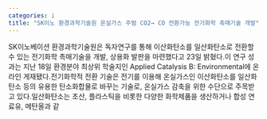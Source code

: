 ```yaml
---
categories: i
title: "SK이노 환경과학기술원 온실가스 주범 CO2→ CO 전환가능 전기화학 촉매기술 개발"
---
```

SK이노베이션 환경과학기술원은 독자연구를 통해 이산화탄소를 일산화탄소로 전환할 수 있는 전기화학 촉매기술을 개발, 상용화 발판을 마련했다고 23일 밝혔다.이 연구 성과는 지난 18일 환경분야 최상위 학술지인 Applied Catalysis B: Environmental에 온라인 게재됐다.전기화학적 전환 기술은 전기를 이용해 온실가스인 이산화탄소를 일산화탄소 등의 유용한 탄소화합물로 바꾸는 기술로, 온실가스 감축을 위한 수단으로 주목받고 있다.일산화탄소는 초산, 플라스틱을 비롯한 다양한 화학제품을 생산하거나 합성 연료유, 메탄올과 같